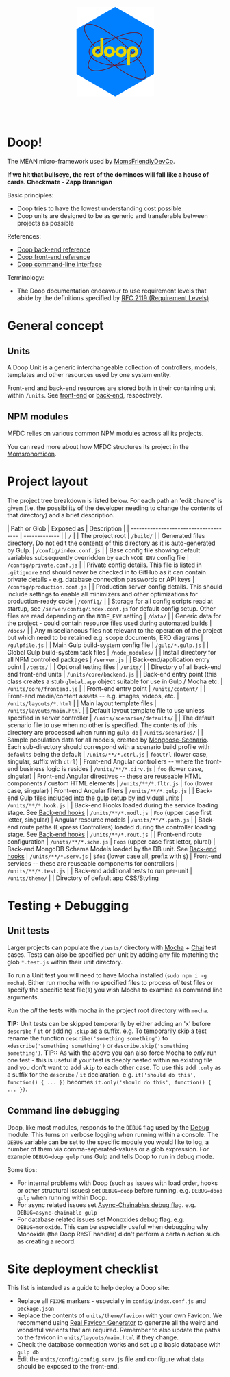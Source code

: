 <p align="center">
	<img src="https://github.com/MomsFriendlyDevCo/Doop/raw/master/DOOP/assets/doop.png">
</p>
<br><br>

Doop!
=====
The MEAN micro-framework used by [MomsFriendlyDevCo](http://mfdc.biz).

**If we hit that bullseye, the rest of the dominoes will fall like a house of cards. Checkmate - Zapp Brannigan**


Basic principles:

* Doop tries to have the lowest understanding cost possible
* Doop units are designed to be as generic and transferable between projects as possible


References:

* [Doop back-end reference](BACKEND.md)
* [Doop front-end reference](FRONTEND.md)
* [Doop command-line interface](https://github.com/MomsFriendlyDevCo/doop-cli)


Terminology:

* The Doop documentation endeavour to use requirement levels that abide by the definitions specified by [RFC 2119 (Requirement Levels)](http://www.ietf.org/rfc/rfc2119.txt)


General concept
===============

Units
-----
A Doop Unit is a generic interchangeable collection of controllers, models, templates and other resources used by one system entity.

Front-end and back-end resources are stored both in their containing unit within `/units`. See [front-end](FRONTEND.md) or [back-end](BACKEND.md), respectively.


NPM modules
-----------
MFDC relies on various common NPM modules across all its projects.

You can read more about how MFDC structures its project in the [Momsronomicon](https://github.com/MomsFriendlyDevCo/Momsronomicon/blob/master/devstack-node.md).


Project layout
==============
The project tree breakdown is listed below. For each path an 'edit chance' is given (i.e. the possibility of the developer needing to change the contents of that directory) and a brief description.

| Path or Glob                          | Exposed as    | Description                                                                                                                                                                                                                      |
| ------------------------------------- | ------------- |
| `/`                                   |               | The project root
| `/build/`                             |               | Generated files directory. Do not edit the contents of this directory as it is auto-generated by Gulp.
| `/config/index.conf.js`               |               | Base config file showing default variables subsequently overridden by each `NODE_ENV` config file
| `/config/private.conf.js`             |               | Private config details. This file is listed in `.gitignore` and should *never* be checked in to GitHub as it can contain private details - e.g. database connection passwords or API keys
| `/config/production.conf.js`          |               | Production server config details. This should include settings to enable all minimizers and other optimizations for production-ready code
| `/config/`                            |               | Storage for all config scripts read at startup, see `/server/config/index.conf.js` for default config setup. Other files are read depending on the `NODE_ENV` setting
| `/data/`                              |               | Generic data for the project - could contain resource files used during automated builds
| `/docs/`                              |               | Any miscellaneous files not relevant to the operation of the project but which need to be retained e.g. scope documents, ERD diagrams
| `/gulpfile.js`                        |               | Main Gulp build-system config file
| `/gulp/*.gulp.js`                     |               | Global Gulp build-system task files
| `/node_modules/`                      |               | Install directory for all NPM controlled packages
| `/server.js`                          |               | Back-end/application entry point
| `/tests/`                             |               | Optional testing files
| `/units/`                             |               | Directory of all back-end and front-end units
| `/units/core/backend.js`              |               | Back-end entry point (this class creates a stub `global.app` object suitable for use in Gulp / Mocha etc.
| `/units/core/frontend.js`             |               | Front-end entry point
| `/units/content/`                     |               | Front-end media/content assets -- e.g. images, videos, etc.
| `/units/layouts/*.html`               |               | Main layout template files
| `/units/layouts/main.html`            |               | Default layout template file to use unless specified in server controller
| `/units/scenarios/defaults/`          |               | The default scenario file to use when no other is specified. The contents of this directory are processed when running `gulp db`
| `/units/scenarios/`                   |               | Sample population data for all models, created by [Mongoose-Scenario](https://github.com/hash-bang/Node-Mongoose-Scenario). Each sub-directory should correspond with a scenario build profile with `defaults` being the default
| `/units/**/*.ctrl.js`                 | `fooCtrl` (lower case, singular, suffix with `ctrl`) | Front-end Angular controllers -- where the front-end business logic is resides
| `/units/**/*.dirv.js`                 | `foo` (lower case, singular)                         | Front-end Angular directives -- these are reuseable HTML components / custom HTML elements
| `/units/**/*.fltr.js`                 | `foo` (lower case, singular)                         | Front-end Angular filters
| `/units/**/*.gulp.js`                 |                                                      | Back-end Gulp files included into the gulp setup by individual units
| `/units/**/*.hook.js`                 |                                                      | Back-end Hooks loaded during the service loading stage. See [Back-end hooks](#back-end-hooks)
| `/units/**/*.modl.js`                 | `Foo` (upper case first letter, singular)            | Angular resource models
| `/units/**/*.path.js`                 |                                                      | Back-end route paths (Express Controllers) loaded during the controller loading stage. See [Back-end hooks](#back-end-hooks)
| `/units/**/*.rout.js`                 |                                                      | Front-end route configuration
| `/units/**/*.schm.js`                 | `Foos` (upper case first letter, plural)             | Back-end MongoDB Schema Models loaded by the DB unit. See [Back-end hooks](#back-end-hooks)
| `/units/**/*.serv.js`                 | `$foo` (lower case all, prefix with `$`)             | Front-end services -- these are reuseable components for controllers
| `/units/**/*.test.js`                 |                                                      | Back-end additional tests to run per-unit
| `/units/theme/`                       |                                                      | Directory of default app CSS/Styling


Testing + Debugging
===================

Unit tests
----------
Larger projects can populate the `/tests/` directory with [Mocha](https://mochajs.org) + [Chai](http://chaijs.com/api/bdd) test cases. Tests can also be specified per-unit by adding any file matching the glob `*.test.js` within their unit directory.

To run a Unit test you will need to have Mocha installed (`sudo npm i -g mocha`). Either run mocha with no specified files to process *all* test files or specify the specific test file(s) you wish Mocha to examine as command line arguments.

Run the *all* the tests with mocha in the project root directory with `mocha`.

**TIP:** Unit tests can be skipped temporarily by either adding an 'x' before `describe` / `it` or adding `.skip` as a suffix. e.g. To temporarily skip a test rename the function `describe('something something')` to `xdescribe('something something')` or `describe.skip('something something')`.
**TIP::** As with the above you can also force Mocha to *only* run one test - this is useful if your test is deeply nested within an existing file and you don't want to add `skip` to each other case. To use this add `.only` as a suffix for the `describe` / `it` declaration. e.g. `it('should do this', function() { ... })` becomes `it.only('should do this', function() { ... })`.


Command line debugging
----------------------
Doop, like most modules, responds to the `DEBUG` flag used by the [Debug](https://github.com/visionmedia/debug) module. This turns on verbose logging when running within a console.
The `DEBUG` variable can be set to the specific module you would like to log, a number of them via comma-seperated-values or a glob expression. For example `DEBUG=doop gulp` runs Gulp and tells Doop to run in debug mode.

Some tips:
* For internal problems with Doop (such as issues with load order, hooks or other structural issues) set `DEBUG=doop` before running. e.g. `DEBUG=doop gulp` when running within Doop.
* For async related issues set [Async-Chainables debug flag](https://github.com/hash-bang/async-chainable#debugging). e.g. `DEBUG=async-chainable gulp`
* For database related issues set Monoxides debug flag. e.g. `DEBUG=monoxide`. This can be especially useful when debugging why Monoxide (the Doop ReST handler) didn't perform a certain action such as creating a record.


Site deployment checklist
=========================
This list is intended as a guide to help deploy a Doop site:

* Replace all `FIXME` markers - especially in `config/index.conf.js` and `package.json`
* Replace the contents of `units/theme/favicon` with your own Favicon. We recommend using [Real Favicon Generator](http://realfavicongenerator.net) to generate all the weird and wondeful varients that are required. Remember to also update the paths to the favicon in `units/layouts/main.html` if they change.
* Check the database connection works and set up a basic database with `gulp db`
* Edit the `units/config/config.serv.js` file and configure what data should be exposed to the front-end.
